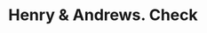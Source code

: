 ---
doi: 10.7916/D87M1M24
date_other: '1870'
date_other_textual: 1870-1879
form: printed ephemera
genre:
- Checks (bank checks)
name:
- Henry & Andrews
object_in_context_url: https://biggert.cul.columbia.edu/items/view/ave_biggert_01572
subject_hierarchical_geographic:
- Sherman, Texas, United States
subject_name:
- Henry & Andrews
title: Henry & Andrews. Check
sort_title: Henry & Andrews. Check
call_number: ave_biggert_01572
coordinates:
- 33.64111111111111,-96.61
pid: ave_biggert_01572
identifiers: ave_biggert_01572
thumbnail: https://derivativo-2.library.columbia.edu/iiif/2/ldpd:343949/full/!256,256/0/native.jpg
permalink: "/items/ave_biggert_01572/"
layout: iiif-image-page
---